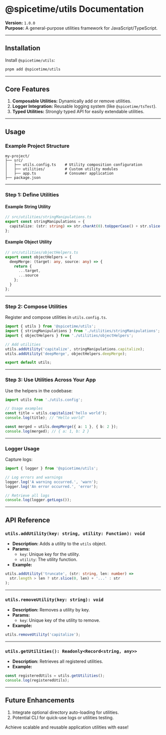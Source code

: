 # @spicetime/utils Documentation

**Version:** `1.0.0`  
**Purpose:** A general-purpose utilities framework for JavaScript/TypeScript.

---

## Installation

Install `@spicetime/utils`:

```bash
pnpm add @spicetime/utils
```

---

## Core Features

1. **Composable Utilities:** Dynamically add or remove utilities.
2. **Logger Integration:** Reusable logging system (like `@spicetime/tsTest`).
3. **Typed Utilities:** Strongly typed API for easily extendable utilities.

---

## Usage

### Example Project Structure

```plaintext
my-project/
├── src/
│   ├── utils.config.ts    # Utility composition configuration
│   ├── utilities/         # Custom utility modules
│   ├── app.ts             # Consumer application
├── package.json
```

---

### Step 1: Define Utilities

#### Example String Utility

```typescript
// src/utilities/stringManipulations.ts
export const stringManipulations = {
  capitalize: (str: string) => str.charAt(0).toUpperCase() + str.slice(1),
};
```

#### Example Object Utility

```typescript
// src/utilities/objectHelpers.ts
export const objectHelpers = {
  deepMerge: (target: any, source: any) => {
    return {
      ...target,
      ...source
    };
  }
};
```

---

### Step 2: Compose Utilities

Register and compose utilities in `utils.config.ts`.

```typescript
import { utils } from '@spicetime/utils';
import { stringManipulations } from './utilities/stringManipulations';
import { objectHelpers } from './utilities/objectHelpers';

// Add utilities
utils.addUtility('capitalize', stringManipulations.capitalize);
utils.addUtility('deepMerge', objectHelpers.deepMerge);

export default utils;
```

---

### Step 3: Use Utilities Across Your App

Use the helpers in the codebase:

```typescript
import utils from './utils.config';

// Usage examples
const title = utils.capitalize('hello world');
console.log(title); // "Hello world"

const merged = utils.deepMerge({ a: 1 }, { b: 2 });
console.log(merged); // { a: 1, b: 2 }
```

---

### Logger Usage

Capture logs:

```typescript
import { logger } from '@spicetime/utils';

// Log errors and warnings
logger.log('A warning occurred.', 'warn');
logger.log('An error occurred.', 'error');

// Retrieve all logs
console.log(logger.getLogs());
```

---

## API Reference

### `utils.addUtility(key: string, utility: Function): void`

- **Description:** Adds a utility to the `utils` object.
- **Params:**
    - `key`: Unique key for the utility.
    - `utility`: The utility function.
- **Example:**

```typescript
utils.addUtility('truncate', (str: string, len: number) =>
  str.length > len ? str.slice(0, len) + '...' : str
);
```

---

### `utils.removeUtility(key: string): void`

- **Description:** Removes a utility by key.
- **Params:**
    - `key`: Unique key of the utility to remove.
- **Example:**

```typescript
utils.removeUtility('capitalize');
```

---

### `utils.getUtilities(): Readonly<Record<string, any>>`

- **Description:** Retrieves all registered utilities.
- **Example:**

```typescript
const registeredUtils = utils.getUtilities();
console.log(registeredUtils);
```

---

## Future Enhancements

1. Integrate optional directory auto-loading for utilities.
2. Potential CLI for quick-use logs or utilities testing.

Achieve scalable and reusable application utilities with ease!